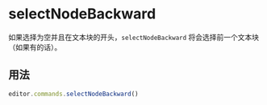# selectNodeBackward
如果选择为空并且在文本块的开头，`selectNodeBackward` 将会选择前一个文本块（如果有的话）。

## 用法
```js
editor.commands.selectNodeBackward()
```
